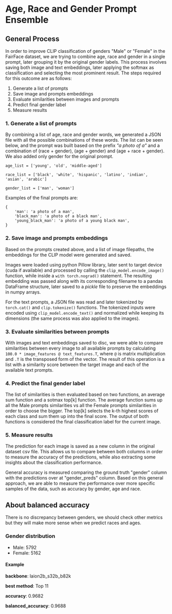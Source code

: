 # Age, Race and Gender Prompt Ensemble
## General Process

In order to improve CLIP classification of genders "Male" or "Female" in the FairFace dataset, we are trying to combine age, race and gender in a single prompt, later grouping it by the original gender labels. This process involves saving both image and text embeddings, later applying the softmax as classification and selecting the most prominent result. The steps required for this outcome are as follows:

1. Generate a list of prompts
2. Save image and prompts embeddings
3. Evaluate similarities between images and prompts
4. Predict final gender label
5. Measure results

### 1. Generate a list of prompts

By combining a list of age, race and gender words, we generated a JSON file with all the possible combinations of these words. The list can be seen below, and the prompt was built based on the prefix *"a photo of a"* and a combination of (race + gender), (age + gender) and (age + race + gender). We also added only gender for the original prompt.

```
age_list = ['young', 'old', 'middle-aged']

race_list = ['black', 'white', 'hispanic', 'latino', 'indian', 'asian', 'arabic']

gender_list = ['man', 'woman']
```

Examples of the final prompts are:

```
{
	'man': 'a photo of a man', 
	'black_man': 'a photo of a black man',
	'young_black_man': 'a photo of a young black man',
}
```

### 2. Save image and prompts embeddings

Based on the prompts created above, and a list of image filepaths, the embeddings for the CLIP model were generated and saved. 

Images were loaded using python Pillow library, later sent to target device (cuda if available) and processed by calling the `clip_model.encode_image()` function, while inside a `with torch.nograd()` statement. The resulting embedding was passed along with its corresponding filename to a pandas DataFrame structure, later saved to a *pickle* file to preserve the embeddings in numpy arrays.

For the text prompts, a JSON file was read and later tokenized by `torch.cat()` and `clip.tokenize()` functions. The tokenized inputs were encoded using `clip_model.encode_text()` and normalized while keeping its dimensions (the same process was also applied to the images).

### 3. Evaluate similarities between prompts

With images and text embeddings saved to disc, we were able to compare similarities between every image to all available prompts by calculating `100.0 * image_features @ text_features.T`, where `@` is matrix multiplication and `.T` is the transposed form of the vector. The result of this operation is a list with a similarity score between the target image and each of the available text prompts.

### 4. Predict the final gender label

The list of similarities is then evaluated based on two functions, an average sum function and a sotmax top\[k] function. The average function sums up all the Male prompts similarities vs all the Female prompts similarities in order to choose the bigger. The top\[k] selects the k-th highest scores of each class and sum them up into the final score. The output of both functions is considered the final classification label for the current image.

### 5.  Measure results

The prediction for each image is saved as a new column in the original dataset csv file. This allows us to compare between both columns in order to measure the accuracy of the predictions, while also extracting some insights about the classification performance.

General accuracy is measured comparing the ground truth "gender" column with the predictions over at "gender_preds" column. Based on this general approach, we are able to measure the performance over more specific samples of the data, such as accuracy by gender, age and race.

## About balanced accuracy

There is no discrepancy between genders, we should check other metrics but they will make more sense when we predict races and ages.

### Gender distribution

- Male:      5792
- Female:    5162

#### Example

**backbone**: laion2b_s32b_b82k 

**best method**: Top 11

**accuracy**: 0.9682

**balanced_accuracy**: 0.9688
